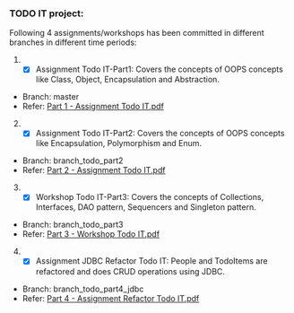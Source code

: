 ### TODO IT project:

Following 4 assignments/workshops has been committed in different branches in different time periods:

1. - [x] Assignment Todo IT-Part1: Covers the concepts of OOPS concepts like Class, Object, Encapsulation and Abstraction.
* Branch: master
* Refer: [Part 1 - Assignment Todo IT.pdf](files%2FPart%201%20-%20Assignment%20Todo%20IT.pdf)

2. -[x] Assignment Todo IT-Part2: Covers the concepts of OOPS concepts like Encapsulation, Polymorphism and Enum.
* Branch: branch_todo_part2
* Refer: [Part 2 - Assignment Todo IT.pdf](files%2FPart%202%20-%20Assignment%20Todo%20IT.pdf)

3. -[x] Workshop Todo IT-Part3: Covers the concepts of Collections, Interfaces, DAO pattern, Sequencers and Singleton pattern.
* Branch: branch_todo_part3
* Refer: [Part 3 - Workshop Todo IT.pdf](files%2FPart%203%20-%20Workshop%20Todo%20IT.pdf)

4. -[x] Assignment JDBC Refactor Todo IT: People and TodoItems are refactored and does CRUD operations using JDBC.
* Branch: branch_todo_part4_jdbc
* Refer: [Part 4 - Assignment Refactor Todo IT.pdf](files%2FPart%204%20-%20Assignment%20Refactor%20Todo%20IT.pdf)